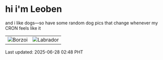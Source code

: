 # hi i'm Leoben

and i like dogs—so have some random dog pics that change whenever my CRON feels like it

|  |  |
|--------|----------|
| ![Borzoi](https://random-dog-vercel.vercel.app/api/random-borzoi?v=1751050117) | ![Labrador](https://random-dog-vercel.vercel.app/api/random-labrador?v=1751050117) |

Last updated: 2025-06-28 02:48 PHT
